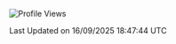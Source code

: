 <!--START_SECTION:waka-->
![Profile Views](http://img.shields.io/badge/Profile%20Views-1-blue)


 Last Updated on 16/09/2025 18:47:44 UTC
<!--END_SECTION:waka-->
